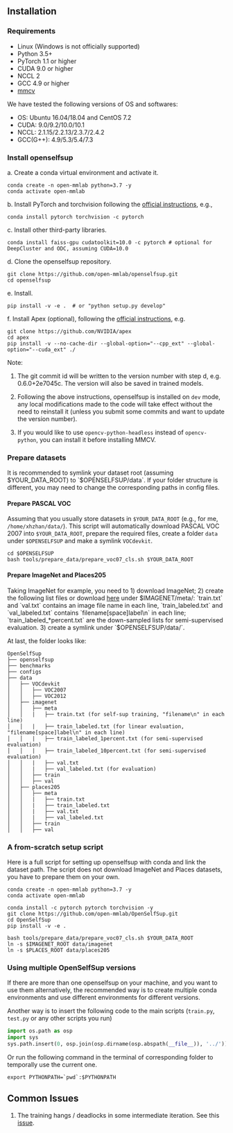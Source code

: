 ## Installation

### Requirements

- Linux (Windows is not officially supported)
- Python 3.5+
- PyTorch 1.1 or higher
- CUDA 9.0 or higher
- NCCL 2
- GCC 4.9 or higher
- [mmcv](https://github.com/open-mmlab/mmcv)

We have tested the following versions of OS and softwares:

- OS: Ubuntu 16.04/18.04 and CentOS 7.2
- CUDA: 9.0/9.2/10.0/10.1
- NCCL: 2.1.15/2.2.13/2.3.7/2.4.2
- GCC(G++): 4.9/5.3/5.4/7.3

### Install openselfsup

a. Create a conda virtual environment and activate it.

```shell
conda create -n open-mmlab python=3.7 -y
conda activate open-mmlab
```

b. Install PyTorch and torchvision following the [official instructions](https://pytorch.org/), e.g.,

```shell
conda install pytorch torchvision -c pytorch
```

c. Install other third-party libraries.

```shell
conda install faiss-gpu cudatoolkit=10.0 -c pytorch # optional for DeepCluster and ODC, assuming CUDA=10.0
```

d. Clone the openselfsup repository.

```shell
git clone https://github.com/open-mmlab/openselfsup.git
cd openselfsup
```

e. Install.

```shell
pip install -v -e .  # or "python setup.py develop"
```

f. Install Apex (optional), following the [official instructions](https://github.com/NVIDIA/apex), e.g.
```shell
git clone https://github.com/NVIDIA/apex
cd apex
pip install -v --no-cache-dir --global-option="--cpp_ext" --global-option="--cuda_ext" ./
```

Note:

1. The git commit id will be written to the version number with step d, e.g. 0.6.0+2e7045c. The version will also be saved in trained models.

2. Following the above instructions, openselfsup is installed on `dev` mode, any local modifications made to the code will take effect without the need to reinstall it (unless you submit some commits and want to update the version number).

3. If you would like to use `opencv-python-headless` instead of `opencv-python`,
you can install it before installing MMCV.


### Prepare datasets

It is recommended to symlink your dataset root (assuming $YOUR_DATA_ROOT) to `$OPENSELFSUP/data`.
If your folder structure is different, you may need to change the corresponding paths in config files.

#### Prepare PASCAL VOC

Assuming that you usually store datasets in `$YOUR_DATA_ROOT` (e.g., for me, `/home/xhzhan/data/`).
This script will automatically download PASCAL VOC 2007 into `$YOUR_DATA_ROOT`, prepare the required files, create a folder `data` under `$OPENSELFSUP` and make a symlink `VOCdevkit`.

```shell
cd $OPENSELFSUP
bash tools/prepare_data/prepare_voc07_cls.sh $YOUR_DATA_ROOT
```

#### Prepare ImageNet and Places205

Taking ImageNet for example, you need to 1) download ImageNet; 2) create the following list files or download [here](https://drive.google.com/drive/folders/1wYkJU_1qRHEt1LPVjBiG6ddUFV-t9hVJ?usp=sharing) under $IMAGENET/meta/: `train.txt` and `val.txt` contains an image file name in each line, `train_labeled.txt` and `val_labeled.txt` contains `filename[space]label\n` in each line; `train_labeled_*percent.txt` are the down-sampled lists for semi-supervised evaluation. 3) create a symlink under `$OPENSELFSUP/data/`.

At last, the folder looks like:

```
OpenSelfSup
├── openselfsup
├── benchmarks
├── configs
├── data
│   ├── VOCdevkit
│   │   ├── VOC2007
│   │   ├── VOC2012
│   ├── imagenet
│   │   ├── meta
│   │   |   ├── train.txt (for self-sup training, "filename\n" in each line)
│   │   |   ├── train_labeled.txt (for linear evaluation, "filename[space]label\n" in each line)
│   │   |   ├── train_labeled_1percent.txt (for semi-supervised evaluation)
│   │   |   ├── train_labeled_10percent.txt (for semi-supervised evaluation)
│   │   |   ├── val.txt
│   │   |   ├── val_labeled.txt (for evaluation)
│   │   ├── train
│   │   ├── val
│   ├── places205
│   │   ├── meta
│   │   |   ├── train.txt
│   │   |   ├── train_labeled.txt
│   │   |   ├── val.txt
│   │   |   ├── val_labeled.txt
│   │   ├── train
│   │   ├── val
```

### A from-scratch setup script

Here is a full script for setting up openselfsup with conda and link the dataset path. The script does not download ImageNet and Places datasets, you have to prepare them on your own.

```shell
conda create -n open-mmlab python=3.7 -y
conda activate open-mmlab

conda install -c pytorch pytorch torchvision -y
git clone https://github.com/open-mmlab/OpenSelfSup.git
cd OpenSelfSup
pip install -v -e .

bash tools/prepare_data/prepare_voc07_cls.sh $YOUR_DATA_ROOT
ln -s $IMAGENET_ROOT data/imagenet
ln -s $PLACES_ROOT data/places205
```

### Using multiple OpenSelfSup versions

If there are more than one openselfsup on your machine, and you want to use them alternatively, the recommended way is to create multiple conda environments and use different environments for different versions.

Another way is to insert the following code to the main scripts (`train.py`, `test.py` or any other scripts you run)
```python
import os.path as osp
import sys
sys.path.insert(0, osp.join(osp.dirname(osp.abspath(__file__)), '../'))
```

Or run the following command in the terminal of corresponding folder to temporally use the current one.
```shell
export PYTHONPATH=`pwd`:$PYTHONPATH
```

## Common Issues

1. The training hangs / deadlocks in some intermediate iteration. See this [issue](https://github.com/open-mmlab/OpenSelfSup/issues/6).

